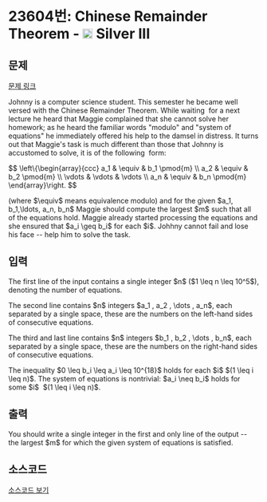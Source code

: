 # 23604번: Chinese Remainder Theorem - <img src="https://static.solved.ac/tier_small/8.svg" style="height:20px" /> Silver III

<!-- performance -->

<!-- 문제 제출 후 깃허브에 푸시를 했을 때 제출한 코드의 성능이 입력될 공간입니다.-->

<!-- end -->

## 문제

[문제 링크](https://boj.kr/23604)


<p>Johnny is a computer science student. This semester he became well versed with the Chinese Remainder Theorem. While waiting &nbsp;for a next lecture he heard that Maggie complained that she cannot solve her homework; as he heard the familiar words "modulo" and "system of equations" he immediately offered his help to the damsel in distress. It turns out that Maggie's task is much different than those that Johnny is accustomed to solve, it is of the following &nbsp;form:</p>

<p>$$ \left\{\begin{array}{ccc} a_1 &amp; \equiv &amp; b_1 \pmod{m} \\ a_2 &amp; \equiv &amp; b_2 \pmod{m} \\ \vdots &amp; \vdots &amp; \vdots \\ a_n &amp; \equiv &amp; b_n \pmod{m} \end{array}\right. $$</p>

<p>(where $\equiv$ means equivalence modulo) and for the given $a_1, b_1,\ldots, a_n, b_n$ Maggie should compute the largest $m$ such that all of the equations hold. Maggie already started processing the equations and she ensured that $a_i \geq b_i$ for each $i$. Johhny cannot fail and lose his face -- help him to solve the task.</p>



## 입력


<p>The first line of the input contains a single integer $n$ ($1 \leq n \leq 10^5$), denoting the number of equations.</p>

<p>The second line contains $n$ integers $a_1 , a_2 , \dots , a_n$, each separated by a single space, these are the numbers on the left-hand sides of consecutive equations.</p>

<p>The third and last line contains $n$ integers $b_1 , b_2 , \dots , b_n$, each separated by a single space, these are the numbers on the right-hand sides of consecutive equations.</p>

<p>The inequality $0 \leq b_i \leq a_i \leq 10^{18}$ holds for each $i$ $(1 \leq i \leq n)$. The system of equations is nontrivial: $a_i \neq b_i$ holds for some $i$ &nbsp;$(1 \leq i \leq n)$.</p>



## 출력


<p>You should write a single integer in the first and only line of the output -- the largest $m$ for which the given system of equations is satisfied.</p>



## 소스코드

[소스코드 보기](Chinese%20Remainder%20Theorem.cpp)